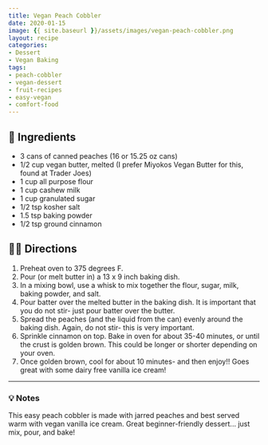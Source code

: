 ```yaml
---
title: Vegan Peach Cobbler
date: 2020-01-15
image: {{ site.baseurl }}/assets/images/vegan-peach-cobbler.png
layout: recipe
categories:
- Dessert
- Vegan Baking
tags:
- peach-cobbler
- vegan-dessert
- fruit-recipes
- easy-vegan
- comfort-food
---
```


## 🧾 Ingredients

- 3 cans of canned peaches (16 or 15.25 oz cans)
- 1/2 cup vegan butter, melted (I prefer Miyokos Vegan Butter for this, found at Trader Joes)
- 1 cup all purpose flour
- 1 cup cashew milk
- 1 cup granulated sugar
- 1/2 tsp kosher salt
- 1.5 tsp baking powder
- 1/2 tsp ground cinnamon

## 👩‍🍳 Directions

1. Preheat oven to 375 degrees F.
2. Pour (or melt butter in) a 13 x 9 inch baking dish.
3. In a mixing bowl, use a whisk to mix together the flour, sugar, milk, baking powder, and salt.
4. Pour batter over the melted butter in the baking dish.  It is important that you do not stir- just pour batter over the butter.
5. Spread the peaches (and the liquid from the can) evenly around the baking dish. Again, do not stir- this is very important.
6. Sprinkle cinnamon on top. Bake in oven for about 35-40 minutes, or until the crust is golden brown. This could be longer or shorter depending on your oven. 
7. Once golden brown, cool for about 10 minutes- and then enjoy!! Goes great with some dairy free vanilla ice cream!


---

### 💡 Notes

This easy peach cobbler is made with jarred peaches and best served warm with vegan vanilla ice cream. Great beginner-friendly dessert... just mix, pour, and bake!
